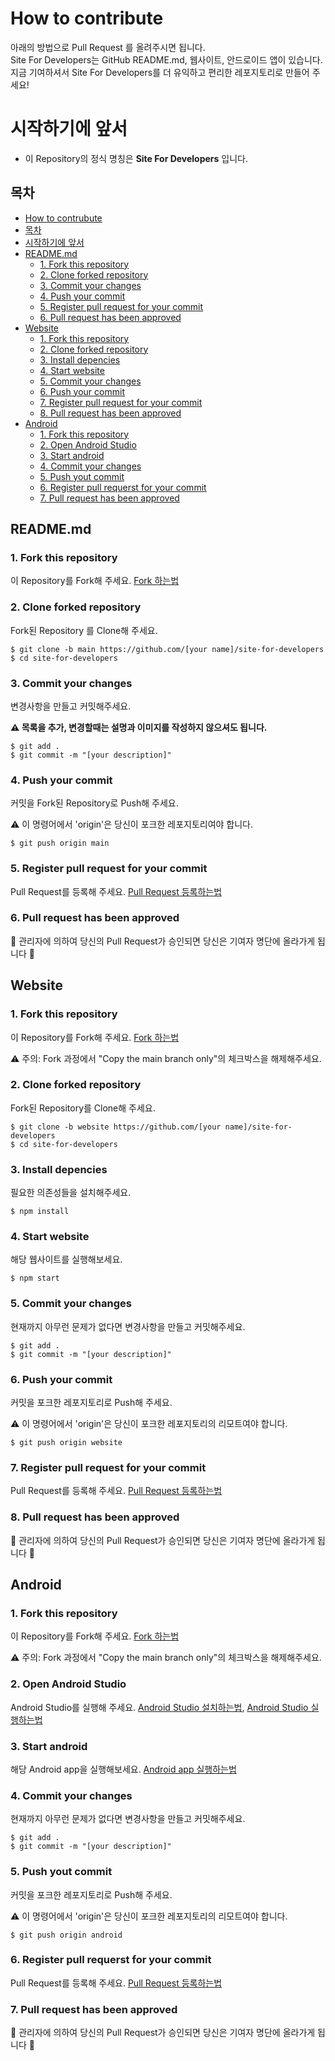 # How to contribute
아래의 방법으로 Pull Request 를 올려주시면 됩니다.<br/>
Site For Developers는 GitHub README.md, 웹사이트, 안드로이드 앱이 있습니다.<br/>
지금 기여하셔서 Site For Developers를 더 유익하고 편리한 레포지토리로 만들어 주세요!

# 시작하기에 앞서
- 이 Repository의 정식 명칭은 **Site For Developers** 입니다.

## 목차
- [How to contrubute](#how-to-contribute)
- [목차](#목차)
- [시작하기에 앞서](#시작하기에-앞서)
- [README.md](#readmemd)
  - [1. Fork this repository](#1-fork-this-repository)
  - [2. Clone forked repository](#2-clone-forked-repository)
  - [3. Commit your changes](#3-commit-your-changes)
  - [4. Push your commit](#4-push-your-commit)
  - [5. Register pull request for your commit](#5-register-pull-request-for-your-commit)
  - [6. Pull request has been approved](#6-pull-request-has-been-approved)
- [Website](#website)
  - [1. Fork this repository](#1-fork-this-repository-1)
  - [2. Clone forked repository](#2-clone-forked-repository-1)
  - [3. Install depencies](#3-install-depencies)
  - [4. Start website](#4-start-website)
  - [5. Commit your changes](#5-commit-your-changes)
  - [6. Push your commit](#6-push-your-commit)
  - [7. Register pull request for your commit](#7-register-pull-request-for-your-commit)
  - [8. Pull request has been approved](#8-pull-request-has-been-approved)
- [Android](#android)
  - [1. Fork this repository](#1-fork-this-repository-2)
  - [2. Open Android Studio](#2-open-android-studio)
  - [3. Start android](#3-start-android)
  - [4. Commit your changes](#4-commit-your-changes)
  - [5. Push yout commit](#5-push-yout-commit)
  - [6. Register pull requerst for your commit](#6-register-pull-requerst-for-your-commit)
  - [7. Pull request has been approved](#7-pull-request-has-been-approved)


## README.md

### 1. Fork this repository
이 Repository를 Fork해 주세요. [Fork 하는법](https://ittrue.tistory.com/90)

### 2. Clone forked repository
Fork된 Repository 를 Clone해 주세요.

```
$ git clone -b main https://github.com/[your name]/site-for-developers
$ cd site-for-developers
```

### 3. Commit your changes
변경사항을 만들고 커밋해주세요.

**⚠ 목록을 추가, 변경할때는 설명과 이미지를 작성하지 않으셔도 됩니다.**

```
$ git add .
$ git commit -m "[your description]"
```

### 4. Push your commit
커밋을 Fork된 Repository로 Push해 주세요.

⚠ 이 명령어에서 'origin'은 당신이 포크한 레포지토리여야 합니다.

```
$ git push origin main
```

### 5. Register pull request for your commit
Pull Request를 등록해 주세요. [Pull Request 등록하는법](https://wayhome25.github.io/git/2017/07/08/git-first-pull-request-story/)

### 6. Pull request has been approved
🎉 관리자에 의하여 당신의 Pull Request가 승인되면 당신은 기여자 명단에 올라가게 됩니다 🎉

## Website

### 1. Fork this repository
이 Repository를 Fork해 주세요. [Fork 하는법](https://ittrue.tistory.com/90)

⚠ 주의: Fork 과정에서 "Copy the main branch only"의 체크박스을 해제해주세요.

### 2. Clone forked repository
Fork된 Repository를 Clone해 주세요.

```
$ git clone -b website https://github.com/[your name]/site-for-developers
$ cd site-for-developers
```

### 3. Install depencies
필요한 의존성들을 설치해주세요.

```
$ npm install
```

### 4. Start website
해당 웹사이트를 실행해보세요.

```
$ npm start
```

### 5. Commit your changes
현재까지 아무런 문제가 없다면 변경사항을 만들고 커밋해주세요.

```
$ git add .
$ git commit -m "[your description]"
```

### 6. Push your commit
커밋을 포크한 레포지토리로 Push해 주세요.

⚠ 이 명령어에서 'origin'은 당신이 포크한 레포지토리의 리모트여야 합니다.

```
$ git push origin website
```

### 7. Register pull request for your commit
Pull Request를 등록해 주세요. [Pull Request 등록하는법](https://wayhome25.github.io/git/2017/07/08/git-first-pull-request-story/)

### 8. Pull request has been approved
🎉 관리자에 의하여 당신의 Pull Request가 승인되면 당신은 기여자 명단에 올라가게 됩니다 🎉


## Android

### 1. Fork this repository
이 Repository를 Fork해 주세요. [Fork 하는법](https://ittrue.tistory.com/90)

⚠ 주의: Fork 과정에서 "Copy the main branch only"의 체크박스을 해제해주세요.

### 2. Open Android Studio
Android Studio를 실행해 주세요. [Android Studio 설치하는법](https://ineedtoprogramandweb.tistory.com/entry/AndroidStudio-%EC%95%88%EB%93%9C%EB%A1%9C%EC%9D%B4%EB%93%9C-%EC%8A%A4%ED%8A%9C%EB%94%94%EC%98%A4-%EC%84%A4%EC%B9%98%ED%95%98%EA%B8%B0-%EC%B5%9C%EC%8B%A0),
[Android Studio 실행하는법](https://bbmsk2.tistory.com/25)

### 3. Start android
해당 Android app을 실행해보세요. [Android app 실행하는법](https://ju-hy.tistory.com/21)

### 4. Commit your changes
현재까지 아무런 문제가 없다면 변경사항을 만들고 커밋해주세요.

```
$ git add .
$ git commit -m "[your description]"
```

### 5. Push yout commit
커밋을 포크한 레포지토리로 Push해 주세요.

⚠ 이 명령어에서 'origin'은 당신이 포크한 레포지토리의 리모트여야 합니다.

```
$ git push origin android
```

### 6. Register pull requerst for your commit
Pull Request를 등록해 주세요. [Pull Request 등록하는법](https://wayhome25.github.io/git/2017/07/08/git-first-pull-request-story/)

### 7. Pull request has been approved
🎉 관리자에 의하여 당신의 Pull Request가 승인되면 당신은 기여자 명단에 올라가게 됩니다 🎉